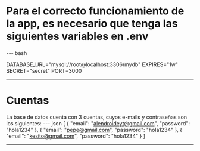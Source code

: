 # Para el correcto funcionamiento de la app, es necesario que tenga las siguientes variables en .env
--- bash

DATABASE_URL="mysql://root@localhost:3306/mydb"
EXPIRES="1w"
SECRET="secret"
PORT=3000

---

# Cuentas
La base de datos cuenta con 3 cuentas, cuyos e-mails y contraseñas son los siguientes:
--- json
[
    {
        "email": "alendroideyt@gmail.com",
        "password": "hola1234"
    },
    {
        "email": "pepe@gmail.com",
        "password": "hola1234"
    },
    {
        "email": "kesito@gmail.com",
        "password": "hola1234"
    }
]

---